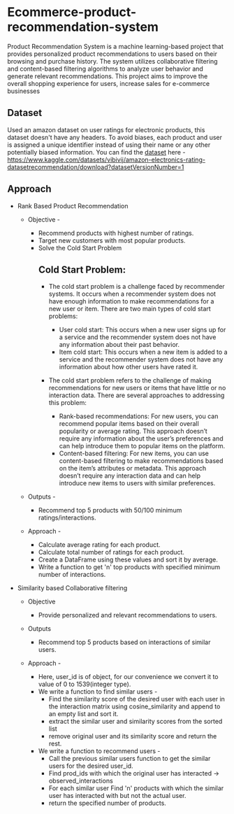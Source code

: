 # Ecommerce-product-recommendation-system

Product Recommendation System is a machine learning-based project that provides personalized product recommendations to users based on their browsing and purchase history. The system utilizes collaborative filtering and content-based filtering algorithms to analyze user behavior and generate relevant recommendations. This project aims to improve the overall shopping experience for users, increase sales for e-commerce businesses

## Dataset

Used an amazon dataset on user ratings for electronic products, this dataset doesn't have any headers. To avoid biases, each product and user is assigned a unique identifier instead of using their name or any other potentially biased information.
You can find the [dataset](https://www.kaggle.com/datasets/vibivij/amazon-electronics-rating-datasetrecommendation/) here - <https://www.kaggle.com/datasets/vibivij/amazon-electronics-rating-datasetrecommendation/download?datasetVersionNumber=1>

## Approach

- Rank Based Product Recommendation
  
  -  Objective -
      -  Recommend products with highest number of ratings.
      -  Target new customers with most popular products.
      -  Solve the Cold Start Problem
         ## Cold Start Problem:
            -  The cold start problem is a challenge faced by recommender systems. It occurs when a recommender system does not have enough information to make recommendations for a new user or item. There are two main types of cold start problems:
               -  User cold start: This occurs when a new user signs up for a service and the recommender system does not have any information about their past behavior.
               -  Item cold start: This occurs when a new item is added to a service and the recommender system does not have any information about how other users have rated it.
              
          -  The cold start problem refers to the challenge of making recommendations for new users or items that have little or no interaction data. There are several approaches to addressing this problem:
             -  Rank-based recommendations: For new users, you can recommend popular items based on their overall popularity or average rating. This approach doesn’t require any information about the user’s preferences and can help introduce them to popular items on the platform.
             -  Content-based filtering: For new items, you can use content-based filtering to make recommendations based on the item’s attributes or metadata. This approach doesn’t require any interaction data and can help introduce new items to users with similar preferences.
  
  -  Outputs -

      -  Recommend top 5 products with 50/100 minimum ratings/interactions.
  
  -  Approach -

      - Calculate average rating for each product.
      - Calculate total number of ratings for each product.
      - Create a DataFrame using these values and sort it by average.
      - Write a function to get 'n' top products with specified minimum number of interactions.

- Similarity based Collaborative filtering
  -  Objective
    
      -  Provide personalized and relevant recommendations to users.
  -  Outputs
    
      -  Recommend top 5 products based on interactions of similar users.
  -  Approach -

      -  Here, user_id is of object, for our convenience we convert it to value of 0 to 1539(integer type).
      -  We write a function to find similar users -
          -  Find the similarity score of the desired user with each user in the interaction matrix using cosine_similarity and append to an empty list and sort it.
          -  extract the similar user and similarity scores from the sorted list
          -  remove original user and its similarity score and return the rest.
      -  We write a function to recommend users -
          -  Call the previous similar users function to get the similar users for the desired user_id.
          -  Find prod_ids with which the original user has interacted -> observed_interactions
          -  For each similar user Find 'n' products with which the similar user has interacted with but not the actual user.
          -  return the specified number of products.
